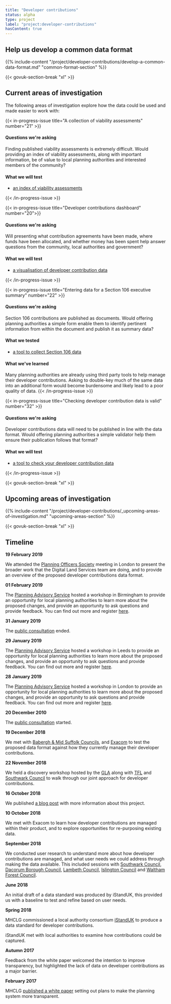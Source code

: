 ```yaml
---
title: "Developer contributions"
status: alpha
type: project
label: "project:developer-contributions"
hasContent: true
---
```


## Help us develop a common data format

{{% include-content "/project/developer-contributions/develop-a-common-data-format.md" "common-format-section" %}}

{{< govuk-section-break "xl" >}}

## Current areas of investigation

The following areas of investigation explore how the data could be used and made easier to work with:

{{< in-progress-issue title="A collection of viability assessments" number="21" >}}

#### Questions we're asking

Finding published viability assessments is extremely difficult. Would providing an index of viability assessments, along with important information, be of value to local planning authorities and interested members of the community?

#### What we will test

* [an index of viability assessments](https://section-106-prototype.cloudapps.digital/viability/)

{{< /in-progress-issue >}}


{{< in-progress-issue title="Developer contributions dashboard" number="20">}}
#### Questions we're asking

Will presenting what contribution agreements have been made, where funds have been allocated, and whether money has been spent help answer questions from the community, local authorities and government?

#### What we will test

* [a visualisation of developer contribution data](https://section-106-prototype.cloudapps.digital/developer-contributions/section106-wide)

{{< /in-progress-issue >}}


{{< in-progress-issue title="Entering data for a Section 106 executive summary" number="22" >}}
#### Questions we're asking

Section 106 contributions are published as documents. Would offering planning authorities a simple form enable them to identify pertinent information from within the document and publish it as summary data?

#### What we tested

* [a tool to collect Section 106 data](https://section-106-prototype.cloudapps.digital/create-section106)

#### What we've learned

Many planning authorities are already using third party tools to help manage their developer contributions. Asking to double-key much of the same data into an additional form would become burdensome and likely lead to a poor quality of data.
{{< /in-progress-issue >}}


{{< in-progress-issue title="Checking developer contribution data is valid" number="32" >}}
#### Questions we're asking

Developer contributions data will need to be published in line with the data format. Would offering planning authorities a simple validator help them ensure their publication follows that format?

#### What we will test

* [a tool to check your developer contribution data](https://section-106-prototype.cloudapps.digital/validate-start)

{{< /in-progress-issue >}}

{{< govuk-section-break "xl" >}}

## Upcoming areas of investigation

{{% include-content "/project/developer-contributions/_upcoming-areas-of-investigation.md" "upcoming-areas-section" %}}

{{< govuk-section-break "xl" >}}

## Timeline

**19 February 2019**

We attended the [Planning Officers Society](http://www.planningofficers.org.uk/) meeting in London to present the broader work that the Digital Land Services team are doing, and to provide an overview of the proposed developer contributions data format.

**01 February 2019**

The [Planning Advisory Service](https://www.local.gov.uk/pas) hosted a workshop in Birmingham to provide an opportunity for local planning authorities to learn more about the proposed changes, and provide an opportunity to ask questions and provide feedback. You can find out more and register [here](https://www.eventbrite.co.uk/e/monitoring-data-workshop-with-mhclg-viability-cil-and-section-106-birmingham-tickets-54968274589).

**31 January 2019**

The [public consultation](https://www.gov.uk/government/consultations/developer-contributions-reform-technical-consultation) ended.

**29 January 2019**

The [Planning Advisory Service](https://www.local.gov.uk/pas) hosted a workshop in Leeds to provide an opportunity for local planning authorities to learn more about the proposed changes, and provide an opportunity to ask questions and provide feedback. You can find out more and register [here](https://www.eventbrite.co.uk/e/monitoring-data-workshop-with-mhclg-viability-cil-and-section-106-leeds-tickets-54919539822).

**28 January 2019**

The [Planning Advisory Service](https://www.local.gov.uk/pas) hosted a workshop in London to provide an opportunity for local planning authorities to learn more about the proposed changes, and provide an opportunity to ask questions and provide feedback. You can find out more and register [here](https://www.eventbrite.co.uk/e/monitoring-data-workshop-with-mhclg-viability-cil-and-section-106-london-tickets-54919493684).

**20 December 2010**

The [public consultation](https://www.gov.uk/government/consultations/developer-contributions-reform-technical-consultation) started.

**19 December 2018**

We met with [Babergh & Mid Suffolk Councils](https://www.midsuffolk.gov.uk/), and [Exacom](http://exacom.co.uk/) to test the proposed data format against how they currently manage their developer contributions.

**22 November 2018**

We held a discovery workshop hosted by the [GLA](https://www.london.gov.uk/) along with [TFL](https://tfl.gov.uk/) and [Southwark Council](https://www.southwark.gov.uk/) to walk through our joint approach for developer contributions.

**16 October 2018**

We published [a blog post](https://mhclgdigital.blog.gov.uk/2018/10/16/making-developer-contributions-open-and-transparent/) with more information about this project.

**10 October 2018**

We met with Exacom to learn how developer contributions are managed within their product, and to explore opportunities for re-purposing existing data.

**September 2018**

We conducted user research to understand more about how developer contributions are managed, and what user needs we could address through making the data available. This included sessions with [Southwark Council](https://www.southwark.gov.uk/), [Dacorum Borough Council](http://www.dacorum.gov.uk/), [Lambeth Council](https://www.lambeth.gov.uk), [Islington Council](https://www.islington.gov.uk/) and [Waltham Forest Council](https://walthamforest.gov.uk/).  

**June 2018**

An initial draft of a data standard was produced by iStandUK, this provided us with a baseline to test and refine based on user needs.

**Spring 2018**

MHCLG commissioned a local authority consortium [iStandUK](https://istanduk.org/) to produce a data standard for developer contributions.

iStandUK met with local authorities to examine how contributions could be captured.

**Autumn 2017**

Feedback from the white paper welcomed the intention to improve transparency, but highlighted the lack of data on developer contributions as a major barrier.

**February 2017**

MHCLG [published a white paper](https://www.gov.uk/government/collections/housing-white-paper) setting out plans to make the planning system more transparent.
